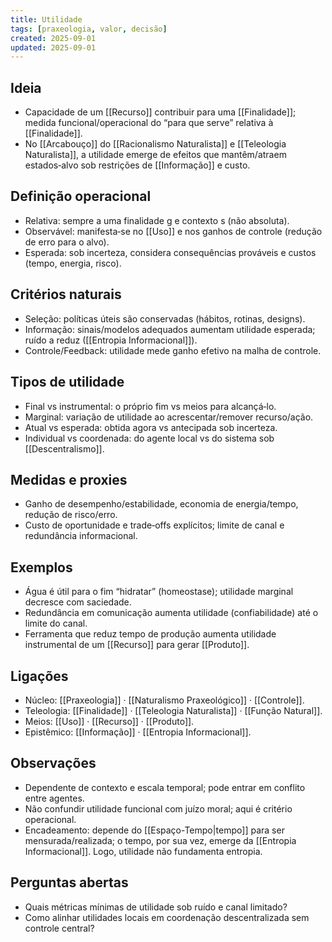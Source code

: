 ```yaml
---
title: Utilidade
tags: [praxeologia, valor, decisão]
created: 2025-09-01
updated: 2025-09-01
---
```


## Ideia
- Capacidade de um [[Recurso]] contribuir para uma [[Finalidade]]; medida funcional/operacional do “para que serve” relativa à [[Finalidade]].
- No [[Arcabouço]] do [[Racionalismo Naturalista]] e [[Teleologia Naturalista]], a utilidade emerge de efeitos que mantêm/atraem estados‑alvo sob restrições de [[Informação]] e custo.

## Definição operacional
- Relativa: sempre a uma finalidade g e contexto s (não absoluta).
- Observável: manifesta‑se no [[Uso]] e nos ganhos de controle (redução de erro para o alvo).
- Esperada: sob incerteza, considera consequências prováveis e custos (tempo, energia, risco).

## Critérios naturais
- Seleção: políticas úteis são conservadas (hábitos, rotinas, designs).
- Informação: sinais/modelos adequados aumentam utilidade esperada; ruído a reduz ([[Entropia Informacional]]).
- Controle/Feedback: utilidade mede ganho efetivo na malha de controle.

## Tipos de utilidade
- Final vs instrumental: o próprio fim vs meios para alcançá‑lo.
- Marginal: variação de utilidade ao acrescentar/remover recurso/ação.
- Atual vs esperada: obtida agora vs antecipada sob incerteza.
- Individual vs coordenada: do agente local vs do sistema sob [[Descentralismo]].

## Medidas e proxies
- Ganho de desempenho/estabilidade, economia de energia/tempo, redução de risco/erro.
- Custo de oportunidade e trade‑offs explícitos; limite de canal e redundância informacional.

## Exemplos
- Água é útil para o fim “hidratar” (homeostase); utilidade marginal decresce com saciedade.
- Redundância em comunicação aumenta utilidade (confiabilidade) até o limite do canal.
- Ferramenta que reduz tempo de produção aumenta utilidade instrumental de um [[Recurso]] para gerar [[Produto]].

## Ligações
- Núcleo: [[Praxeologia]] · [[Naturalismo Praxeológico]] · [[Controle]].
- Teleologia: [[Finalidade]] · [[Teleologia Naturalista]] · [[Função Natural]].
- Meios: [[Uso]] · [[Recurso]] · [[Produto]].
- Epistêmico: [[Informação]] · [[Entropia Informacional]].

## Observações
- Dependente de contexto e escala temporal; pode entrar em conflito entre agentes.
- Não confundir utilidade funcional com juízo moral; aqui é critério operacional.
- Encadeamento: depende do [[Espaço-Tempo|tempo]] para ser mensurada/realizada; o tempo, por sua vez, emerge da [[Entropia Informacional]]. Logo, utilidade não fundamenta entropia.

## Perguntas abertas
- Quais métricas mínimas de utilidade sob ruído e canal limitado?
- Como alinhar utilidades locais em coordenação descentralizada sem controle central?

